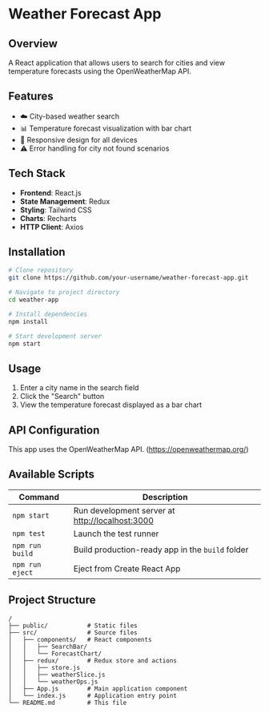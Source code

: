 # Weather Forecast App

## Overview

A React application that allows users to search for cities and view temperature forecasts using the OpenWeatherMap API.

## Features

- ☁️ City-based weather search
- 📊 Temperature forecast visualization with bar chart
- 📱 Responsive design for all devices
- ⚠️ Error handling for city not found scenarios

## Tech Stack

- **Frontend**: React.js
- **State Management**: Redux
- **Styling**: Tailwind CSS
- **Charts**: Recharts
- **HTTP Client**: Axios

## Installation

```bash
# Clone repository
git clone https://github.com/your-username/weather-forecast-app.git

# Navigate to project directory
cd weather-app

# Install dependencies
npm install

# Start development server
npm start
```

## Usage

1. Enter a city name in the search field
2. Click the "Search" button
3. View the temperature forecast displayed as a bar chart

## API Configuration

This app uses the OpenWeatherMap API.
(https://openweathermap.org/)

## Available Scripts

| Command         | Description                                                              |
| --------------- | ------------------------------------------------------------------------ |
| `npm start`     | Run development server at [http://localhost:3000](http://localhost:3000) |
| `npm test`      | Launch the test runner                                                   |
| `npm run build` | Build production-ready app in the `build` folder                         |
| `npm run eject` | Eject from Create React App                                              |

## Project Structure

```
/
├── public/           # Static files
├── src/              # Source files
│   ├── components/   # React components
│   │   ├── SearchBar/
│   │   └── ForecastChart/
│   ├── redux/        # Redux store and actions
│   │   ├── store.js
│   │   ├── weatherSlice.js
│   │   └── weatherOps.js
│   ├── App.js        # Main application component
│   └── index.js      # Application entry point
└── README.md         # This file
```
